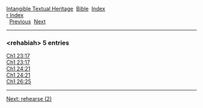 [Intangible Textual Heritage](../../index)  [Bible](../index) 
[Index](index)   
[r Index](_r_)  
  [Previous](c09287)  [Next](c09289) 

------------------------------------------------------------------------

### &lt;rehabiah&gt; 5 entries

[Ch1 23:17](../kjv/ch1023.htm#017)  
[Ch1 23:17](../kjv/ch1023.htm#017)  
[Ch1 24:21](../kjv/ch1024.htm#021)  
[Ch1 24:21](../kjv/ch1024.htm#021)  
[Ch1 26:25](../kjv/ch1026.htm#025)  

------------------------------------------------------------------------

[Next: rehearse (2)](c09289)
